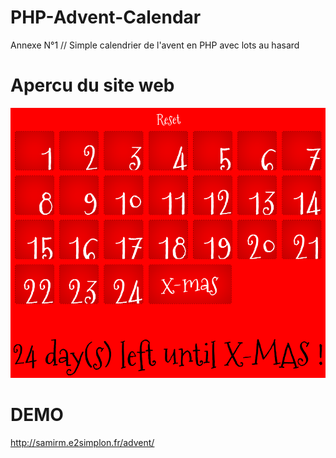 # PHP-Advent-Calendar
Annexe N°1 // Simple calendrier de l'avent en PHP avec lots au hasard

# Apercu du site web
![APERCU](https://raw.githubusercontent.com/bZez/PHP-Advent-Calendar/master/Screenshot-2017-12-1%20http%20localhost.png)

# DEMO
http://samirm.e2simplon.fr/advent/
